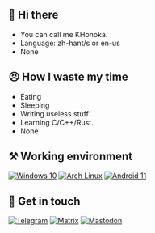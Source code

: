 ## 👋 Hi there
 - You can call me KHonoka.
 - Language: zh-hant/s or en-us
 - None
## 😣 How I waste my time
- Eating
- Sleeping
- Writing useless stuff
- Learning C/C++/Rust.
- None

## ⚒️ Working environment
[![Windows 10](https://img.shields.io/badge/Windows%2010-00adef?style=flat-square&logo=windows&logoColor=ffffff)](https://www.microsoft.com/en-us/windows/windows-11)
[![Arch Linux](https://img.shields.io/badge/Arch%20Linux-1793d0?style=flat-square&logo=arch-linux&logoColor=ffffff)](https://archlinux.org)
[![Android 11](https://img.shields.io/badge/Android%2011-3ddc84?style=flat-square&logo=android&logoColor=ffffff)](https://www.android.com/android-11/)

## 📧 Get in touch
[![Telegram](https://img.shields.io/badge/%40KagiKeyKHonoka-0088cc?style=flat-square&logo=telegram&logoColor=ffffff)](https://t.me/KagiKeyKHonoka)
[![Matrix](https://img.shields.io/badge/%40KagiKeyKHonoka-eeeeee?style=flat-square&logo=matrix&logoColor=000000)](https://matrix.to/#/@khonoka:matrix.org)
[![Mastodon](https://img.shields.io/badge/%40KagiKeyKHonoka-0088cc?style=flat-square&logo=mastodon&logoColor=ffffff)](https://nya.lemonade.moe/@khonoka)

